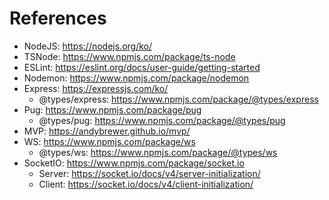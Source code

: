 # References

- NodeJS: https://nodejs.org/ko/
- TSNode: https://www.npmjs.com/package/ts-node
- ESLint: https://eslint.org/docs/user-guide/getting-started
- Nodemon: https://www.npmjs.com/package/nodemon
- Express: https://expressjs.com/ko/
  - @types/express: https://www.npmjs.com/package/@types/express
- Pug: https://www.npmjs.com/package/pug
  - @types/pug: https://www.npmjs.com/package/@types/pug
- MVP: https://andybrewer.github.io/mvp/
- WS: https://www.npmjs.com/package/ws
  - @types/ws: https://www.npmjs.com/package/@types/ws
- SocketIO: https://www.npmjs.com/package/socket.io
  - Server: https://socket.io/docs/v4/server-initialization/
  - Client: https://socket.io/docs/v4/client-initialization/
